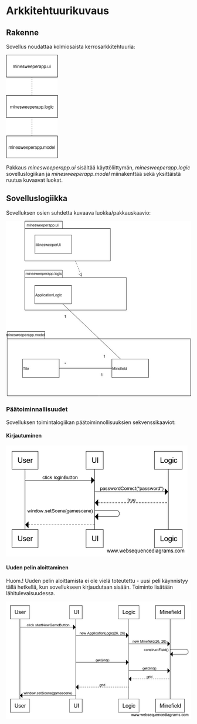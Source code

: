# Arkkitehtuurikuvaus

## Rakenne

Sovellus noudattaa kolmiosaista kerrosarkkitehtuuria:

![](kaavio_rakenne.png)

Pakkaus _minesweeperapp.ui_ sisältää käyttöliittymän, _minesweeperapp.logic_ sovelluslogiikan ja _minesweeperapp.model_ miinakenttää sekä yksittäistä ruutua kuvaavat luokat.

## Sovelluslogiikka

Sovelluksen osien suhdetta kuvaava luokka/pakkauskaavio:

![](kaavio_alustava.jpg)

### Päätoiminnallisuudet

Sovelluksen toimintalogiikan päätoiminnollisuuksien sekvenssikaaviot:

#### Kirjautuminen

![](sekvenssikaavio_kirjautuminen.png)

#### Uuden pelin aloittaminen

Huom.! Uuden pelin aloittamista ei ole vielä toteutettu - uusi peli käynnistyy tällä hetkellä, kun sovellukseen kirjaudutaan sisään. Toiminto lisätään lähitulevaisuudessa.

![](sekvenssikaavio_uusipeli.png)

